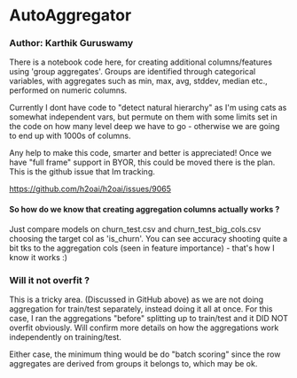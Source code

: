 # AutoAggregator
### Author: Karthik Guruswamy

There is a notebook code here, for creating additional columns/features using 'group aggregates'. Groups are identified through categorical variables, with aggregates such as min, max, avg, stddev, median etc., performed on numeric columns. 

Currently I dont have code to "detect natural hierarchy" as I'm using cats as somewhat independent vars, but permute on them with some limits set in the code on how many level deep we have to go - otherwise we are going to end up with 1000s of columns.

Any help to make this code, smarter and better is appreciated! Once we have "full frame" support in BYOR, this could be moved there is the plan. This is the github issue that Im tracking.

https://github.com/h2oai/h2oai/issues/9065

#### So how do we know that creating aggregation columns actually works ?

Just compare models on churn_test.csv and churn_test_big_cols.csv choosing the target col as 'is_churn'. You can see accuracy shooting quite a bit tks to the aggregation cols (seen in feature importance) - that's how I know it works :)

### Will it not overfit ?
This is a tricky area. (Discussed in GitHub above) as we are not doing aggregation for train/test separately, instead doing it all at once. For this case, I ran the aggregations "before" splitting up to train/test and it DID NOT overfit obviously. Will confirm more details on how the aggregations work independently on training/test.

Either case, the minimum thing would be do "batch scoring" since the row aggregates are derived from groups it belongs to, which may be ok.

